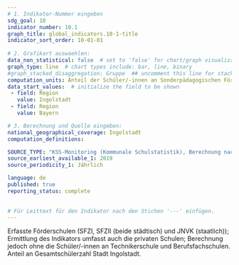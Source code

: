 ```yaml
---
# 1. Indikator-Nummer eingeben 
sdg_goal: 10 
indicator_number: 10.1
graph_title: global_indicators.10-1-title
indicator_sort_order: 10-01-01
 
# 2. Grafikart auswaehlen: 
data_non_statistical: false  # set to 'false' for chart/graph visualization 
graph_type: line  # chart types include: bar, line, binary 
#graph_stacked_disaggregation: Gruppe  ## uncomment this line for stacked bars. eplace 'Geschlecht' with the field of aggregation. 
computation_units: Anteil der Schüler/-innen an Sonderpädagogischen Förderzentren in Prozent 
data_start_values:  # initialize the field to be shown  
 - field: Region 
   value: Ingolstadt 
 - field: Region 
   value: Bayern 

# 3. Berechnung und Quelle eingeben: 
national_geographical_coverage: Ingolstadt 
computation_definitions: 

SOURCE_TYPE: "KSS-Monitoring (Kommunale Schulstatistik), Berechnung nach Schuljahren"  # data source  
source_earliest_available_1: 2019
source_periodicity_1: Jährlich

language: de   
published: true 
reporting_status: complete
 
 
# Für Leittext für den Indikator nach den Stichen '---' einfügen. 
---
```

Erfasste Förderschulen (SFZI, SFZII (beide städtisch) und JNVK (staatlich)); Ermittlung des Indikators umfasst auch die privaten Schulen; Berechnung jedoch ohne die Schüler/-innen an Technikerschule und Berufsfachschulen. Anteil an Gesamtschülerzahl Stadt Ingolstadt. 
